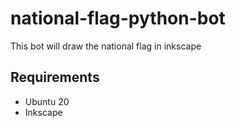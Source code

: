 # national-flag-python-bot
This bot will draw the national flag in inkscape


## Requirements
* Ubuntu 20
* Inkscape
